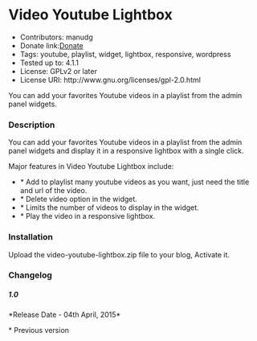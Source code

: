 <h1>Video Youtube Lightbox</h1>
<ul>
<li>Contributors: manudg</li>
<li>Donate link:<a href="https://www.paypal.com/cgi-bin/webscr?cmd=_donations&business=manudg_1%40msn%2ecom&lc=ES&item_name=manudg&no_note=0&currency_code=EUR&bn=PP%2dDonationsBF%3abtn_donateCC_LG%2egif%3aNonHostedGuest" target="_blank">Donate</a></li>
<li>Tags: youtube, playlist, widget, lightbox, responsive, wordpress</li>
<li>Tested up to: 4.1.1</li>
<li>License: GPLv2 or later</li>
<li>License URI: http://www.gnu.org/licenses/gpl-2.0.html</li>
</ul>

<p>You can add your favorites Youtube videos in a playlist from the admin panel widgets.</p>

<h3>Description</h3>

<p>You can add your favorites Youtube videos in a playlist from the admin panel widgets and display it in a responsive lightbox with a single click.</p>

<p>Major features in Video Youtube Lightbox include:</p>
<ul>
<li>* Add to playlist many youtube videos as you want, just need the title and url of the video.</li>
<li>* Delete video option in the widget.</li>
<li>* Limits the number of videos to display in the widget.</li>
<li>* Play the video in a responsive lightbox.</li>
</ul>

<h3>Installation</h3>

<p>Upload the video-youtube-lightbox.zip file to your blog, Activate it.</p>

<h3>Changelog</h3>

<h5>1.0</h5>
<p>*Release Date - 04th April, 2015*</p>

<p>* Previous version</p>